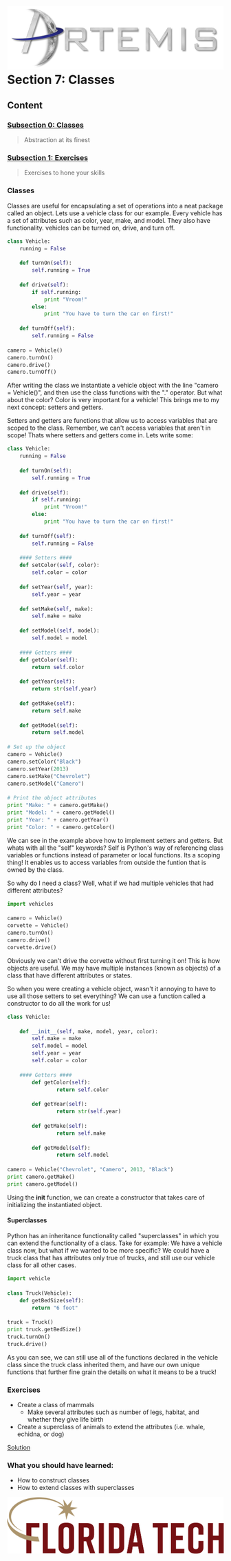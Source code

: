 ![](../images/artemis.png)
Section 7: Classes
=====

## Content

### [Subsection 0: Classes](#classes)
> Abstraction at its finest
### [Subsection 1: Exercises](#exercises)
> Exercises to hone your skills

### Classes

Classes are useful for encapsulating a set of operations into a neat package called an object. Lets use a vehicle class for our example. Every vehicle has a set of attributes such as color, year, make, and model. They also have functionality. vehicles can be turned on, drive, and turn off.

```python
class Vehicle:
	running = False
	
	def turnOn(self):
		self.running = True

	def drive(self):
		if self.running:
			print "Vroom!"
		else:
			print "You have to turn the car on first!"

	def turnOff(self):
		self.running = False

camero = Vehicle()
camero.turnOn()
camero.drive()
camero.turnOff()
```

After writing the class we instantiate a vehicle object with the line "camero = Vehicle()", and then use the class functions with the "." operator. But what about the color? Color is very important for a vehicle! This brings me to my next concept: setters and getters.

Setters and getters are functions that allow us to access variables that are scoped to the class. Remember, we can't access variables that aren't in scope! Thats where setters and getters come in. Lets write some:

```python
class Vehicle:
	running = False
	
	def turnOn(self):
		self.running = True

	def drive(self):
		if self.running:
			print "Vroom!"
		else:
			print "You have to turn the car on first!"

	def turnOff(self):
		self.running = False
	
	#### Setters ####
	def setColor(self, color):
		self.color = color

	def setYear(self, year):
		self.year = year

	def setMake(self, make):
		self.make = make

	def setModel(self, model):
		self.model = model
	
	#### Getters ####
	def getColor(self):
		return self.color

	def getYear(self):
		return str(self.year)

	def getMake(self):
		return self.make

	def getModel(self):
		return self.model

# Set up the object
camero = Vehicle()
camero.setColor("Black")
camero.setYear(2013)
camero.setMake("Chevrolet")
camero.setModel("Camero")

# Print the object attributes
print "Make: " + camero.getMake()
print "Model: " + camero.getModel()
print "Year: " + camero.getYear()
print "Color: " + camero.getColor()
```

We can see in the example above how to implement setters and getters. But whats with all the "self" keywords? Self is Python's way of referencing class variables or functions instead of parameter or local functions. Its a scoping thing! It enables us to access variables from outside the funtion that is owned by the class.

So why do I need a class? Well, what if we had multiple vehicles that had different attributes?

```python
import vehicles

camero = Vehicle()
corvette = Vehicle()
camero.turnOn()
camero.drive()
corvette.drive()
```

Obviously we can't drive the corvette without first turning it on! This is how objects are useful. We may have multiple instances (known as objects) of a class that have different attributes or states.

So when you were creating a vehicle object, wasn't it annoying to have to use all those setters to set everything? We can use a function called a constructor to do all the work for us!

```python
class Vehicle:

	def __init__(self, make, model, year, color):
		self.make = make
		self.model = model
		self.year = year
		self.color = color

	#### Getters ####
        def getColor(self):
                return self.color

        def getYear(self):
                return str(self.year)

        def getMake(self):
                return self.make

        def getModel(self):
                return self.model

camero = Vehicle("Chevrolet", "Camero", 2013, "Black")
print camero.getMake()
print camero.getModel()
```

Using the __init__ function, we can create a constructor that takes care of initializing the instantiated object. 

#### Superclasses

Python has an inheritance functionality called "superclasses" in which you can extend the functionality of a class. Take for example: We have a vehicle class now, but what if we wanted to be more specific? We could have a truck class that has attributes only true of trucks, and still use our vehicle class for all other cases.


```python
import vehicle

class Truck(Vehicle):
	def getBedSize(self):
		return "6 foot"

truck = Truck()
print truck.getBedSize()
truck.turnOn()
truck.drive()
```

As you can see, we can still use all of the functions declared in the vehicle class since the truck class inherited them, and have our own unique functions that further fine grain the details on what it means to be a truck!

### Exercises

* Create a class of mammals
	* Make several attributes such as number of legs, habitat, and whether they give life birth
* Create a superclass of animals to extend the attributes (i.e. whale, echidna, or dog)

[Solution](scripts/class.py)

### What you should have learned:

* How to construct classes
* How to extend classes with superclasses

![](../images/floridatech.png)
